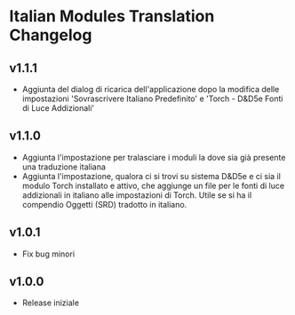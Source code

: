 # Italian Modules Translation Changelog

## v1.1.1
* Aggiunta del dialog di ricarica dell'applicazione dopo la modifica delle impostazioni 'Sovrascrivere Italiano Predefinito' e 'Torch - D&D5e Fonti di Luce Addizionali'

## v1.1.0
* Aggiunta l'impostazione per tralasciare i moduli la dove sia già presente una traduzione italiana
* Aggiunta l'impostazione, qualora ci si trovi su sistema D&D5e e ci sia il modulo Torch installato e attivo, che aggiunge un file per le fonti di luce addizionali in italiano alle impostazioni di Torch. Utile se si ha il compendio Oggetti (SRD) tradotto in italiano.

## v1.0.1
* Fix bug minori

## v1.0.0
* Release iniziale
